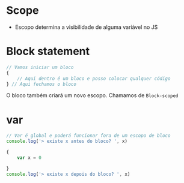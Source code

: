 # Scope

* Escopo determina a visibilidade de alguma variável no JS


# Block statement 
```js
// Vamos iniciar um bloco
{
    // Aqui dentro é um bloco e posso colocar qualquer código
} // Aqui fechamos o bloco
```

O bloco também criará um novo escopo. Chamamos de  `Block-scoped`



# var 
```js
// Var é global e poderá funcionar fora de um escopo de bloco
console.log('> existe x antes do bloco? ', x)

{
    var x = 0

}
console.log('> existe x depois do bloco? ', x)